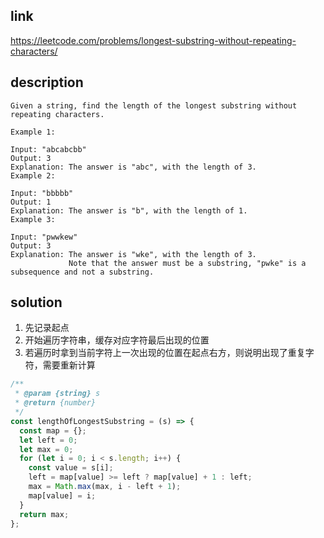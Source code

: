 ## link

https://leetcode.com/problems/longest-substring-without-repeating-characters/

## description

```
Given a string, find the length of the longest substring without repeating characters.

Example 1:

Input: "abcabcbb"
Output: 3
Explanation: The answer is "abc", with the length of 3.
Example 2:

Input: "bbbbb"
Output: 1
Explanation: The answer is "b", with the length of 1.
Example 3:

Input: "pwwkew"
Output: 3
Explanation: The answer is "wke", with the length of 3.
             Note that the answer must be a substring, "pwke" is a subsequence and not a substring.
```

## solution

1. 先记录起点
2. 开始遍历字符串，缓存对应字符最后出现的位置
3. 若遍历时拿到当前字符上一次出现的位置在起点右方，则说明出现了重复字符，需要重新计算

```javascript
/**
 * @param {string} s
 * @return {number}
 */
const lengthOfLongestSubstring = (s) => {
  const map = {};
  let left = 0;
  let max = 0;
  for (let i = 0; i < s.length; i++) {
    const value = s[i];
    left = map[value] >= left ? map[value] + 1 : left;
    max = Math.max(max, i - left + 1);
    map[value] = i;
  }
  return max;
};
```
